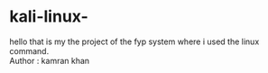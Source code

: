 # kali-linux-
hello that is my the project of the fyp system where i used the linux command.
<br>
Author : kamran khan
